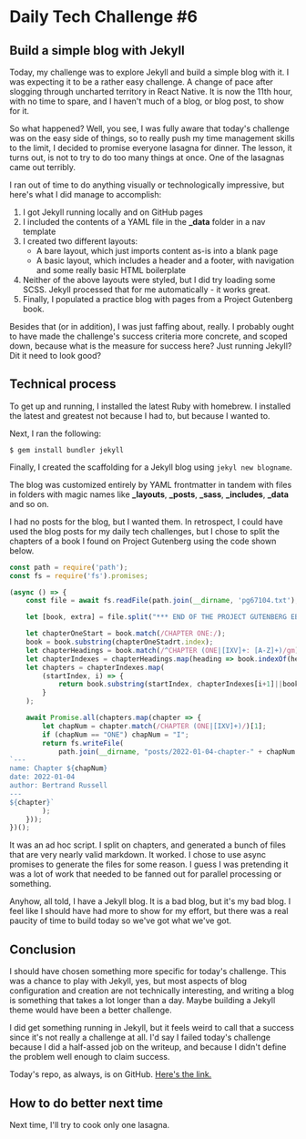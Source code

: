 # Daily Tech Challenge #6
## Build a simple blog with Jekyll

Today, my challenge was to explore Jekyll and build a simple blog with it. I was
expecting it to be a rather easy challenge. A change of pace after slogging
through uncharted territory in React Native. It is now the 11th hour, with no
time to spare, and I haven't much of a blog, or blog post, to show for it.

So what happened? Well, you see, I was fully aware that today's challenge was on
the easy side of things, so to really push my time management skills to the
limit, I decided to promise everyone lasagna for dinner. The lesson, it turns
out, is not to try to do too many things at once. One of the lasagnas came out
terribly.

I ran out of time to do anything visually or technologically impressive, but
here's what I did manage to accomplish:

1. I got Jekyll running locally and on GitHub pages
3. I included the contents of a YAML file in the **_data** folder in a nav template
4. I created two different layouts:
   - A bare layout, which just imports content as-is into a blank page
   - A basic layout, which includes a header and a footer, with navigation and
     some really basic HTML boilerplate
5. Neither of the above layouts were styled, but I did try loading some SCSS.
   Jekyll processed that for me automatically - it works great.
6. Finally, I populated a practice blog with pages from a Project Gutenberg
   book.

Besides that (or in addition), I was just faffing about, really. I probably
ought to have made the challenge's success criteria more concrete, and scoped
down, because what is the measure for success here? Just running Jekyll? Dit it
need to look good?

## Technical process

To get up and running, I installed the latest Ruby with homebrew. I installed
the latest and greatest not because I had to, but because I wanted to.

Next, I ran the following:

```console
$ gem install bundler jekyll
```

Finally, I created the scaffolding for a Jekyll blog using `jekyl new blogname`.

The blog was customized entirely by YAML frontmatter in tandem with files in
folders with magic names like **_layouts**, **_posts**, **_sass**,
**_includes**, **_data** and so on.

I had no posts for the blog, but I wanted them. In retrospect, I could have used
the blog posts for my daily tech challenges, but I chose to split the chapters
of a book I found on Project Gutenberg using the code shown below.

```javascript
const path = require('path');
const fs = require('fs').promises;

(async () => {
    const file = await fs.readFile(path.join(__dirname, 'pg67104.txt'), 'utf8');

    let [book, extra] = file.split("*** END OF THE PROJECT GUTENBERG EBOOK THE A B C OF RELATIVITY ***");

    let chapterOneStart = book.match(/CHAPTER ONE:/);
    book = book.substring(chapterOneStadrt.index);
    let chapterHeadings = book.match(/^CHAPTER (ONE|[IXV]+: [A-Z]+)/gm);
    let chapterIndexes = chapterHeadings.map(heading => book.indexOf(heading));
    let chapters = chapterIndexes.map(
        (startIndex, i) => {
            return book.substring(startIndex, chapterIndexes[i+1]||book.length).trim();
        }
    );

    await Promise.all(chapters.map(chapter => {
        let chapNum = chapter.match(/CHAPTER (ONE|[IXV]+)/)[1];
        if (chapNum == "ONE") chapNum = "I";
        return fs.writeFile(
            path.join(__dirname, "posts/2022-01-04-chapter-" + chapNum + ".md"),
`---
name: Chapter ${chapNum}
date: 2022-01-04
author: Bertrand Russell
---
${chapter}`
        );
    }));
})();
```

It was an ad hoc script. I split on chapters, and generated a bunch of files
that are very nearly valid markdown. It worked. I chose to use async promises to
generate the files for some reason. I guess I was pretending it was a lot of
work that needed to be fanned out for parallel processing or something.

Anyhow, all told, I have a Jekyll blog. It is a bad blog, but it's my bad blog.
I feel like I should have had more to show for my effort, but there was a real
paucity of time to build today so we've got what we've got.

## Conclusion

I should have chosen something more specific for today's challenge. This was a
chance to play with Jekyll, yes, but most aspects of blog configuration and
creation are not technically interesting, and writing a blog is something that
takes a lot longer than a day. Maybe building a Jekyll theme would have been a
better challenge.

I did get something running in Jekyll, but it feels weird to call that a success
since it's not really a challenge at all. I'd say I failed today's challenge
because I did a half-assed job on the writeup, and because I didn't define the
problem well enough to claim success.

Today's repo, as always, is on GitHub. <a
href="https://github.com/textninja/dtc0006">Here's the link.</a>

## How to do better next time

Next time, I'll try to cook only one lasagna.
